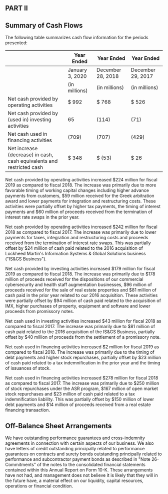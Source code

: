## PART II

## Summary of Cash Flows

The following table summarizes cash flow information for the periods presented:

|                                                                       | Year Ended      | Year Ended        | Year Ended        |
|-----------------------------------------------------------------------|-----------------|-------------------|-------------------|
|                                                                       | January 3, 2020 | December 28, 2018 | December 29, 2017 |
|                                                                       | (in millions)   | (in millions)     | (in millions)     |
| Net cash provided by operating activities                             | $ 992           | $ 768             | $ 526             |
| Net cash provided by (used in) investing activities                   | 65              | (114)             | (71)              |
| Net cash used in financing activities                                 | (709)           | (707)             | (429)             |
| Net increase (decrease) in cash, cash equivalents and restricted cash | $ 348           | $ (53)            | $ 26              |

Net cash provided by operating activities increased $224 million for fiscal 2019 as compared to fiscal 2018. The increase was primarily due to more favorable timing of working capital changes including higher advance payments from customers, $59 million received for the Greek arbitration award and lower payments for integration and restructuring costs. These activities were partially offset by higher tax payments, the timing of interest payments and $60 million of proceeds received from the termination of interest rate swaps in the prior year.

Net cash provided by operating activities increased $242 million for fiscal 2018 as compared to fiscal 2017. The increase was primarily due to lower payments for taxes, integration and restructuring costs and proceeds received from the termination of interest rate swaps. This was partially offset by $24 million of cash paid related to the 2016 acquisition of Lockheed Martin's Information Systems & Global Solutions business ("IS&GS Business").

Net cash provided by investing activities increased $179 million for fiscal 2019 as compared to fiscal 2018. The increase was primarily due to $178 million of proceeds received for the dispositions of our commercial cybersecurity and health staff augmentation businesses, $96 million of proceeds received for the sale of real estate properties and $81 million of cash paid in the prior year related to our 2016 acquisition. These activities were partially offset by $94 million of cash paid related to the acquisition of IMX, higher purchases of property, equipment and software and lower proceeds from promissory notes.

Net cash used in investing activities increased $43 million for fiscal 2018 as compared to fiscal 2017. The increase was primarily due to $81 million of cash paid related to the 2016 acquisition of the IS&GS Business, partially offset by $40 million of proceeds from the settlement of a promissory note.

Net cash used in financing activities increased $2 million for fiscal 2019 as compared to fiscal 2018. The increase was primarily due to the timing of debt payments and higher stock repurchases, partially offset by $23 million of cash paid related to a tax indemnification in the prior year and the timing of issuances of stock.

Net cash used in financing activities increased $278 million for fiscal 2018 as compared to fiscal 2017. The increase was primarily due to $250 million of stock repurchases under the ASR program, $167 million of open market stock repurchases and $23 million of cash paid related to a tax indemnification liability. This was partially offset by $150 million of lower debt payments and $14 million of proceeds received from a real estate financing transaction.

## Off-Balance Sheet Arrangements

We have outstanding performance guarantees and cross-indemnity agreements in connection with certain aspects of our business. We also have letters of credit outstanding principally related to performance guarantees on contracts and surety bonds outstanding principally related to performance and subcontractor payment bonds as described in "Note 26-Commitments" of the notes to the consolidated financial statements contained within this Annual Report on Form 10-K. These arrangements have not had, and management does not believe it is likely that they will in the future have, a material effect on our liquidity, capital resources, operations or financial condition.